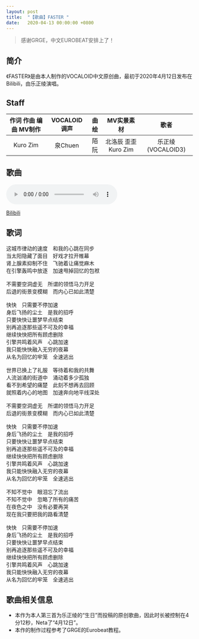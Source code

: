 ```yaml
---
layout: post
title:  "【歌曲】FASTER "
date:   2020-04-13 00:00:00 +0800
---
```


> 感谢GRGE，中文EUROBEAT安排上了！

## 简介

《FASTER》是由本人制作的VOCALOID中文原创曲，最初于2020年4月12日发布在Bilibili，由乐正绫演唱。

## Staff

| 作词 作曲 编曲 MV制作 | VOCALOID调声 | 曲绘 | MV实景素材 | 歌者 |
| :--: | :--: | :--: | :--: | :--: |
| Kuro Zim | 泉Chuen | 陌阮 | 北洛辰 歪歪 Kuro Zim | 乐正绫 (VOCALOID3) |

## 歌曲

<audio controls>
	<source src="/assets/audio/song06.mp3" type="audio/mp3">
</audio>

[Bilibili](https://www.bilibili.com/video/av625070837)

## 歌词

<pre>
这城市律动的速度　和我的心跳在同步
当太阳隐藏了面目　好戏才拉开帷幕
肾上腺素抑制不住　飞驰着让痛觉麻木
在引擎轰鸣中放逐　加速甩掉回忆的包袱

不需要空洞虚无　所谓的领悟马力开足
后退的街景变模糊　而内心已如此清楚

快快　只需要不停加速
身后飞扬的尘土　是我的招呼
只要快快让噩梦早点结束
别再追逐那些遥不可及的幸福
继续快快把所有顾虑删除
引擎共鸣着风声　心跳加速
我只能快快融入无穷的夜幕
从名为回忆的牢笼　全速逃出

世界已换上了礼服　等待着和我的共舞
人流汹涌的街道中　涌动着多少孤独
看不到希望的痛楚　此刻不想再去回顾
就照着内心的地图　加速奔向地平线深处

不需要空洞虚无　所谓的领悟马力开足
后退的街景变模糊　而内心已如此清楚 

快快　只需要不停加速
身后飞扬的尘土　是我的招呼
只要快快让噩梦早点结束
别再追逐那些遥不可及的幸福
继续快快把所有顾虑删除
引擎共鸣着风声　心跳加速
我只能快快融入无穷的夜幕
从名为回忆的牢笼　全速逃出

不知不觉中　眼泪忘了流出
不知不觉中　忽略了所有的痛苦
在夜色之中　没有必要再哭
现在我只要把我的路看清楚

快快　只需要不停加速
身后飞扬的尘土　是我的招呼
只要快快让噩梦早点结束
别再追逐那些遥不可及的幸福
继续快快把所有顾虑删除
引擎共鸣着风声　心跳加速
我只能快快融入无穷的夜幕
从名为回忆的牢笼　全速逃出
</pre>

## 歌曲相关信息

* 本作为本人第三首为乐正绫的“生日”而投稿的原创歌曲，因此时长被控制在4分12秒，Neta了“4月12日”。
* 本作的制作过程参考了GRGE的Eurobeat教程。